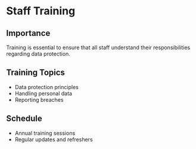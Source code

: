 # Staff Training

## Importance
Training is essential to ensure that all staff understand their responsibilities regarding data protection.

## Training Topics
- Data protection principles
- Handling personal data
- Reporting breaches

## Schedule
- Annual training sessions
- Regular updates and refreshers
